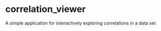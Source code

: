 correlation_viewer
==================

A simple application for interactively exploring correlations in a data set
